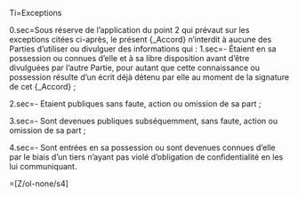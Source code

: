 Ti=Exceptions

0.sec=Sous réserve de l’application du point 2 qui prévaut sur les exceptions citées ci-après, le présent {_Accord} n‘interdit à aucune des Parties d’utiliser ou divulguer des informations qui :
1.sec=-	Étaient en sa possession ou connues d’elle et à sa libre disposition avant d’être divulguées par l’autre Partie, pour autant que cette connaissance ou possession résulte d’un écrit déjà détenu par elle au moment de la signature de cet {_Accord} ;

2.sec=-	Etaient publiques sans faute, action ou omission de sa part ;

3.sec=-	Sont devenues publiques subséquemment, sans faute, action ou omission de sa part ;

4.sec=-	Sont entrées en sa possession ou sont devenues connues d’elle par le biais d’un tiers n’ayant pas violé d’obligation de confidentialité en les lui communiquant. 

=[Z/ol-none/s4]